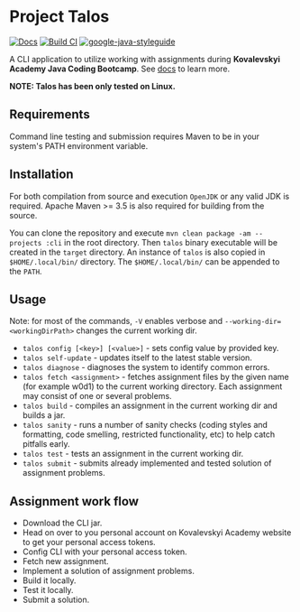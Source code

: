 # Project Talos

[![Docs](https://github.com/straybro/KovalevskyiAcademyTooling/workflows/Deploy%20documentation/badge.svg)](https://straybro.github.io/KovalevskyiAcademyTooling/)
[![Build CI](https://github.com/straybro/KovalevskyiAcademyTooling/workflows/Build%20CLI/badge.svg)](https://github.com/straybro/KovalevskyiAcademyTooling/actions?query=workflow%3A%22Build+CLI%22)
[![google-java-styleguide](https://img.shields.io/badge/style-guide-orange.svg)](https://google.github.io/styleguide/javaguide.html)

A CLI application to utilize working with assignments during **Kovalevskyi Academy Java Coding Bootcamp**.
See [docs](https://straybro.github.io/KovalevskyiAcademyTooling/) to learn more.

**NOTE: Talos has been only tested on Linux.**

## Requirements
Command line testing and submission requires Maven to be in your system's PATH environment variable.

## Installation
For both compilation from source and execution `OpenJDK` or any valid JDK is required. Apache Maven >= 3.5 is also required for building from the source.

You can clone the repository and execute `mvn clean package -am --projects :cli` in the root directory. Then `talos` binary executable will be created in the `target` directory.
An instance of `talos` is also copied in `$HOME/.local/bin/` directory. The `$HOME/.local/bin/` can be appended to the `PATH`.

## Usage
Note: for most of the commands, `-V` enables verbose and `--working-dir=<workingDirPath>` changes the current working dir.

- `talos config [<key>] [<value>]` - sets config value by provided key.
- `talos self-update` - updates itself to the latest stable version.
- `talos diagnose` - diagnoses the system to identify common errors.
- `talos fetch <assignment>` - fetches assignment files by the given name (for example w0d1) to the current working directory. Each assignment may consist of one or several problems.
- `talos build` - compiles an assignment in the current working dir and builds a jar.
- `talos sanity` - runs a number of sanity checks (coding styles and formatting, code smelling, restricted functionality, etc) to help catch pitfalls early.
- `talos test` - tests an assignment in the current working dir.
- `talos submit` - submits already implemented and tested solution of assignment problems.

## Assignment work flow
- Download the CLI jar.
- Head on over to you personal account on Kovalevskyi Academy website to get your personal access tokens.
- Config CLI with your personal access token.
- Fetch new assignment.
- Implement a solution of assignment problems.
- Build it locally.
- Test it locally.
- Submit a solution.
